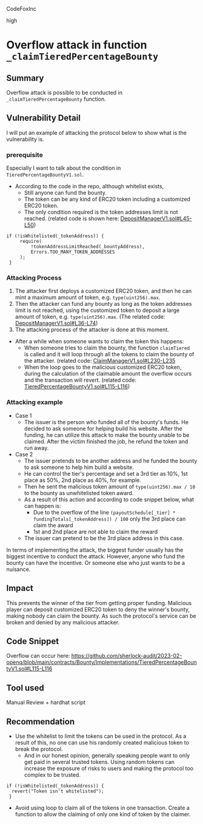 CodeFoxInc

high

# Overflow attack in function `_claimTieredPercentageBounty`

## Summary
Overflow attack is possible to be conducted in `_claimTieredPercentageBounty` function. 

## Vulnerability Detail
I will put an example of attacking the protocol below to show what is the vulnerability is. 

### prerequisite
Especially I want to talk about the condition in `TieredPercentageBountyV1.sol`. 
- According to the code in the repo, although whitelist exists, 
  - Still anyone can fund the bounty. 
  - The token can be any kind of ERC20 token including a customized ERC20 token. 
  - The only condition required is the token addresses limit is not reached. 
(related code is shown here: [DepositManagerV1.sol#L45-L50](https://github.com/sherlock-audit/2023-02-openq/blob/main/contracts/DepositManager/Implementations/DepositManagerV1.sol#L36-L74))
```solidity
if (!isWhitelisted(_tokenAddress)) { 
     require( 
         !tokenAddressLimitReached(_bountyAddress), 
         Errors.TOO_MANY_TOKEN_ADDRESSES 
     ); 
 } 
```


### Attacking Process
1. The attacker first deploys a customized ERC20 token, and then he can mint a maximum amount of token, e.g. `type(uint256).max`. 
2. Then the attacker can fund any bounty as long as the token addresses limit is not reached, using the customized token to deposit a large amount of token, e.g. `type(uint256).max`. (The related code: [DepositManagerV1.sol#L36-L74](../blob/main/contracts/DepositManager/Implementations/DepositManagerV1.sol#L36-L74))
3. The attacking process of the attacker is done at this moment. 
- After a while when someone wants to claim the token this happens: 
  - When someone tries to claim the bounty, the function `claimTiered ` is called and it will loop through all the tokens to claim the bounty of the attacker. (related code: [ClaimManagerV1.sol#L230-L235](../blob/main/contracts/ClaimManager/Implementations/ClaimManagerV1.sol#L230-L235) 
  - When the loop goes to the malicious customized ERC20 token, during the calculation of the claimable amount the overflow occurs and the transaction will revert. (related code: [TieredPercentageBountyV1.sol#L115-L116](../blob/main/contracts/Bounty/Implementations/TieredPercentageBountyV1.sol#L115-L116))

### Attacking example
- Case 1
  - The issuer is the person who funded all of the bounty's funds. He decided to ask someone for helping build his website. After the funding, he can utilize this attack to make the bounty unable to be claimed. After the victim finished the job, he refund the token and run away. 
- Case 2
  - The issuer pretends to be another address and he funded the bounty to ask someone to help him build a website. 
  - He can control the tier's percentage and set a 3rd tier as 10%, 1st place as 50%, 2nd place as 40%, for example. 
  - Then he sent the malicious token amount of `type(uint256).max / 10` to the bounty as unwhitelisted token award. 
  - As a result of this action and according to code snippet below, what can happen is: 
    - Due to the overflow of the line `(payoutSchedule[_tier] * fundingTotals[_tokenAddress]) / 100` only the 3rd place can claim the award
    - 1st and 2nd place are not able to claim the reward
  - The issuer can pretend to be the 3rd place address in this case.


In terms of implementing the attack, the biggest funder usually has the biggest incentive to conduct the attack. However, anyone who fund the bounty can have the incentive. Or someone else who just wants to be a nuisance.  


## Impact
This prevents the winner of the tier from getting proper funding. 
Malicious player can deposit customized ERC20 token to deny the winner's bounty, making nobody can claim the bounty. As such the protocol's service can be broken and denied by any malicious attacker. 


## Code Snippet
Overflow can occur here: 
https://github.com/sherlock-audit/2023-02-openq/blob/main/contracts/Bounty/Implementations/TieredPercentageBountyV1.sol#L115-L116

## Tool used

Manual Review + hardhat script

## Recommendation
- Use the whitelist to limit the tokens can be used in the protocol. As a result of this, no one can use his randomly created malicious token to break the protocol. 
  - And in our honest opinion, generally speaking people want to only get paid in several trusted tokens. Using random tokens can increase the exposure of risks to users and making the protocol too complex to be trusted. 

```solidity
if (!isWhitelisted(_tokenAddress)) { 
  revert("Token isn't whitelisted");
 } 
```
- Avoid using loop to claim all of the tokens in one transaction. Create a function to allow the claiming of only one kind of token by the claimer. 
